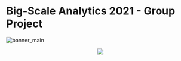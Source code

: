 # Big-Scale Analytics 2021 - Group Project
 
![banner_main](https://raw.githubusercontent.com/epicalekspwner/BigScaleAnalytics2021/main/Resources/groupAmazon_banner_main.svg)
<p align="center"> <img src="https://raw.githubusercontent.com/epicalekspwner/BigScaleAnalytics2021/main/groupAmazon_central_banner.gif"> </p>
